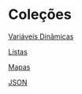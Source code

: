 # Coleções

[Variáveis Dinâmicas](Colec%CC%A7o%CC%83es%20a4f61b91ab764327a5bd4b487d3c256c/Varia%CC%81veis%20Dina%CC%82micas%201760249b473d4cafa667acd3c8bd842b.md)

[Listas](Colec%CC%A7o%CC%83es%20a4f61b91ab764327a5bd4b487d3c256c/Listas%20bc26ba9cbf454a14a1b8966c00d0cf09.md)

[Mapas](Colec%CC%A7o%CC%83es%20a4f61b91ab764327a5bd4b487d3c256c/Mapas%201f803c21cb8047f3879dee599ec142bc.md)

[JSON](Colec%CC%A7o%CC%83es%20a4f61b91ab764327a5bd4b487d3c256c/JSON%20f3a4c62d46384c48a6f6e0493667d88c.md)